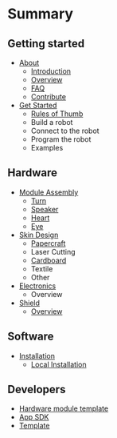 # Summary

## Getting started

* [About](faq.md)
  * [Introduction](README.md)
  * [Overview](getting_started/vb.md)
  * [FAQ](faq.md)
  * [Contribute](contribute.md)
* [Get Started](getting_started/README.md)
  * [Rules of Thumb](getting_started/rules_of_thumb.md)
  * Build a robot
  * Connect to the robot
  * Program the robot
  * Examples

## Hardware

* [Module Assembly](modules/README.md)
  * [Turn](modules/turn.md)
  * [Speaker](modules/speaker.md)
  * [Heart](modules/heart.md)
  * [Eye](modules/eye.md)
* [Skin Design](modules/skin-design.md)
  * [Papercraft](modules/skin-design/papercraft.md)
  * Laser Cutting
  * [Cardboard](modules/skin-design/cardboard.md)
  * Textile
  * Other
* [Electronics](modules/electronics.md)
  * Overview
* [Shield](modules/shield.md)
  * [Overview](modules/shield/possibilities.md)

## Software

* [Installation](installation/README.md)
  * [Local Installation](installation/raspberry_pi.md)

## Developers

* [Hardware module template](developers/hardware-module-template.md)
* [App SDK](developers/app-building.md)
* [Template](template.md)

